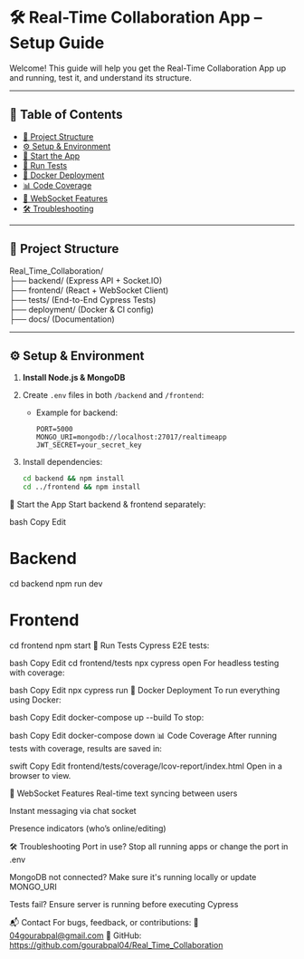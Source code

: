 # 🛠️ Real-Time Collaboration App – Setup Guide

Welcome! This guide will help you get the Real-Time Collaboration App up and running, test it, and understand its structure.

---

## 📘 Table of Contents

- [🧱 Project Structure](#project-structure)
- [⚙️ Setup & Environment](#setup--environment)
- [🚀 Start the App](#start-the-app)
- [🧪 Run Tests](#run-tests)
- [🐳 Docker Deployment](#docker-deployment)
- [📊 Code Coverage](#code-coverage)
- [💬 WebSocket Features](#websocket-features)
- [🛠️ Troubleshooting](#troubleshooting)

---

## 🧱 Project Structure

Real_Time_Collaboration/  
├── backend/ (Express API + Socket.IO)  
├── frontend/ (React + WebSocket Client)  
├── tests/ (End-to-End Cypress Tests)  
├── deployment/ (Docker & CI config)  
├── docs/ (Documentation)  

---

## ⚙️ Setup & Environment

1. **Install Node.js & MongoDB**
2. Create `.env` files in both `/backend` and `/frontend`:
   - Example for backend:
     ```
     PORT=5000
     MONGO_URI=mongodb://localhost:27017/realtimeapp
     JWT_SECRET=your_secret_key
     ```

3. Install dependencies:
   ```bash
   cd backend && npm install
   cd ../frontend && npm install
🚀 Start the App
Start backend & frontend separately:

bash
Copy
Edit
# Backend
cd backend
npm run dev

# Frontend
cd frontend
npm start
🧪 Run Tests
Cypress E2E tests:

bash
Copy
Edit
cd frontend/tests
npx cypress open
For headless testing with coverage:

bash
Copy
Edit
npx cypress run
🐳 Docker Deployment
To run everything using Docker:

bash
Copy
Edit
docker-compose up --build
To stop:

bash
Copy
Edit
docker-compose down
📊 Code Coverage
After running tests with coverage, results are saved in:

swift
Copy
Edit
frontend/tests/coverage/lcov-report/index.html
Open in a browser to view.

💬 WebSocket Features
Real-time text syncing between users

Instant messaging via chat socket

Presence indicators (who’s online/editing)

🛠️ Troubleshooting
Port in use? Stop all running apps or change the port in .env

MongoDB not connected? Make sure it's running locally or update MONGO_URI

Tests fail? Ensure server is running before executing Cypress

📬 Contact
For bugs, feedback, or contributions:
📧 04gourabpal@gmail.com
🔗 GitHub: https://github.com/gourabpal04/Real_Time_Collaboration

